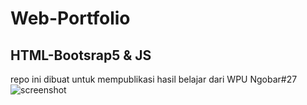 # Web-Portfolio
## HTML-Bootsrap5 & JS
repo ini dibuat untuk mempublikasi hasil belajar dari WPU Ngobar#27
![screenshot](https://user-images.githubusercontent.com/76932074/180735936-1f651c1b-0dd6-450f-8075-81ce36e51d03.png)
